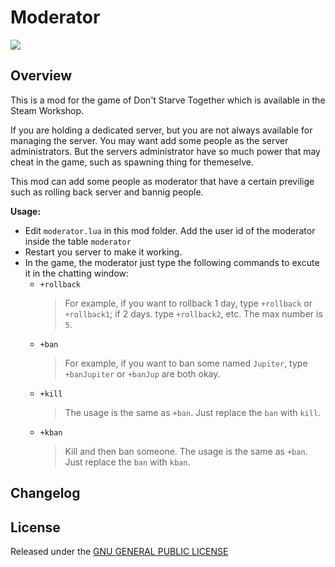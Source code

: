 # Moderator

![](https://steamuserimages-a.akamaihd.net/ugc/773983150587869329/8AC01E4728FA65A1A8FFB842480AEC392BAD05F2/)

## Overview

This is a mod for the game of Don't Starve Together which is available in the Steam Workshop. 

If you are holding a dedicated server, but you are not always available for managing the server. You may want add some people as the server administrators. But the servers administrator have so much power that may cheat in the game, such as spawning thing for themeselve.

This mod can add some people as moderator that have a certain previlige such as rolling back server and bannig people.

**Usage:**


- Edit `moderator.lua` in this mod folder. Add the user id of the moderator inside the table `moderator`
- Restart you server to make it working.
- In the game, the moderator just type the following commands to excute it in the chatting window:
	- `+rollback`
		> For example, if you want to rollback 1 day, type `+rollback` or `+rollback1`; if 2 days. type `+rollback2`, etc. The max number is `5`.
    - `+ban`
    	> For example, if you want to ban some named `Jupiter`, type `+banJupiter` or `+banJup` are both okay.
    - `+kill`
        > The usage is the same as `+ban`. Just replace the `ban` with `kill`.
    - `+kban`
        > Kill and then ban someone. The usage is the same as `+ban`. Just replace the `ban` with `kban`.

## Changelog

## License

Released under the [GNU GENERAL PUBLIC LICENSE](https://www.gnu.org/licenses/gpl-3.0.en.html)